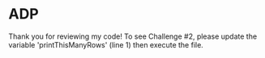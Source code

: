# ADP
Thank you for reviewing my code! To see Challenge #2, please update the variable 'printThisManyRows' (line 1) then execute the file.
